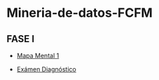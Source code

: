 # Mineria-de-datos-FCFM
  
## FASE I
- [Mapa Mental 1](https://github.com/OrlandoGaSa/MIneria-de-datos-FCFM/blob/main/Mapa%20mental%20_1_1811901.pdf)
  
- [Exámen Diagnóstico](https://github.com/OrlandoGaSa/MIneria-de-datos-FCFM/blob/main/Ex%C3%A1men_1811901.pdf)
